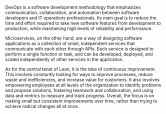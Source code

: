 DevOps is a software development methodology that emphasizes communication, collaboration, and automation between software developers and IT operations professionals. Its main goal is to reduce the time and effort required to take new software features from development to production, while maintaining high levels of reliability and performance.

Microservices, on the other hand, are a way of designing software applications as a collection of small, independent services that communicate with each other through APIs. Each service is designed to perform a single function or task, and can be developed, deployed, and scaled independently of other services in the application.

As for the central tenet of Lean, it is the idea of continuous improvement. This involves constantly looking for ways to improve processes, reduce waste and inefficiencies, and increase value for customers. It also involves empowering employees at all levels of the organization to identify problems and propose solutions, fostering teamwork and collaboration, and using data and metrics to measure and track progress. Overall, the focus is on making small but consistent improvements over time, rather than trying to achieve radical changes all at once.
